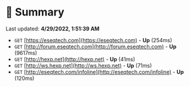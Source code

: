 # 📖 Summary
Last updated: **4/29/2022, 1:51:39 AM**

- `GET` [https://eseqtech.com](https://eseqtech.com) - **Up** (254ms)
- `GET` [http://forum.eseqtech.com](http://forum.eseqtech.com) - **Up** (9617ms)
- `GET` [http://hexp.net](http://hexp.net) - **Up** (41ms)
- `GET` [http://ws.hexp.net](http://ws.hexp.net) - **Up** (71ms)
- `GET` [http://eseqtech.com/infoline](http://eseqtech.com/infoline) - **Up** (120ms)
